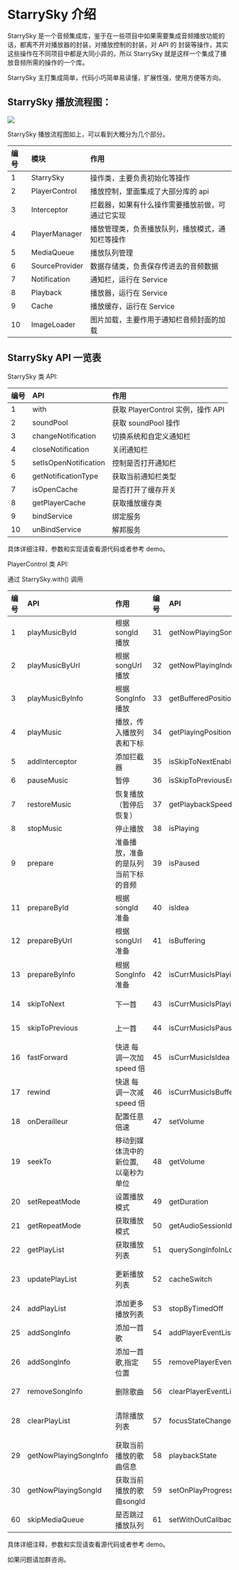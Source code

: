 # StarrySky 介绍

StarrySky 是一个音频集成库，鉴于在一些项目中如果需要集成音频播放功能的话，都离不开对播放器的封装，对播放控制的封装，对 API 的
封装等操作，其实这些操作在不同项目中都是大同小异的，所以 StarrySky 就是这样一个集成了播放音频所需的操作的一个库。

StarrySky 主打集成简单，代码小巧简单易读懂，扩展性强，使用方便等方向。



## StarrySky 播放流程图：

<img src="https://github.com/EspoirX/StarrySky/raw/androidx/art/StarrySky流程图.png">

StarrySky 播放流程图如上，可以看到大概分为几个部分。

| 编号      | 模块           |    作用                                    |
|:-------  | :--------      | :--------                                  |
|    1     | StarrySky      | 操作类，主要负责初始化等操作                   |
|    2     | PlayerControl  | 播放控制，里面集成了大部分库的 api             |
|    3     | Interceptor    | 拦截器，如果有什么操作需要播放前做，可通过它实现 |
|    4     | PlayerManager  | 播放管理类，负责播放队列，播放模式，通知栏等操作 |
|    5     | MediaQueue     | 播放队列管理                                 |
|    6     | SourceProvider | 数据存储类，负责保存传进去的音频数据            |
|    7     | Notification   | 通知栏，运行在 Service                       |
|    8     | Playback       | 播放器，运行在 Service                       |
|    9     | Cache          | 播放缓存，运行在 Service                     |
|    10    | ImageLoader    | 图片加载，主要作用于通知栏音频封面的加载        |


## StarrySky API 一览表

StarrySky 类 API:

| 编号      | API                   |    作用                           |
|:-------  | :--------              | :--------                        |
|    1     | with                   | 获取 PlayerControl 实例，操作 API  |
|    2     | soundPool              | 获取 soundPool 操作               |
|    3     | changeNotification     | 切换系统和自定义通知栏              |
|    4     | closeNotification      | 关闭通知栏                         |
|    5     | setIsOpenNotification  | 控制是否打开通知栏                  |
|    6     | getNotificationType    | 获取当前通知栏类型                  |
|    7     | isOpenCache            | 是否打开了缓存开关                  |
|    8     | getPlayerCache         | 获取播放缓存类                     |
|    9     | bindService            | 绑定服务                          |
|    10    | unBindService          | 解邦服务                          |

具体详细注释，参数和实现请查看源代码或者参考 demo。

PlayerControl 类 API:

通过 StarrySky.with() 调用

| 编号      | API                       |    作用                           | 编号      | API                       |    作用                           |
|:-------  | :--------                  | :--------                        |:-------  | :--------                  | :--------                        |
|    1     | playMusicById              | 根据 songId 播放                  |  31    | getNowPlayingSongUrl       | 获取当前播放的歌曲url                 |
|    2     | playMusicByUrl             | 根据 songUrl 播放                 |  32    | getNowPlayingIndex         | 获取当前播放歌曲的下标                 |
|    3     | playMusicByInfo            | 根据 SongInfo 播放                |   33    | getBufferedPosition        | 获取缓存位置 毫秒为单位                |
|    4     | playMusic                  | 播放，传入播放列表和下标            | 34    | getPlayingPosition         | 获取播放位置 毫秒为单位                |
|    5     | addInterceptor             | 添加拦截器                        |   35    | isSkipToNextEnabled        | 是否有下一首                          |
|    6     | pauseMusic                 | 暂停                              | 36    | isSkipToPreviousEnabled    | 是否有上一首                          |
|    7     | restoreMusic               | 恢复播放（暂停后恢复）              |  37    | getPlaybackSpeed           | 获取播放速度                          |
|    8     | stopMusic                  | 停止播放                           |  38    | isPlaying                  | 是否在播放                            |
|    9     | prepare                    | 准备播放，准备的是队列当前下标的音频  |  39    | isPaused                   | 是否暂停                              |
|    11    | prepareById                | 根据 songId 准备                   |  40    | isIdea                     | 是否空闲                              |
|    12    | prepareByUrl               | 根据 songUrl 准备                  |  41    | isBuffering                | 是否缓冲                              |
|    13    | prepareByInfo              | 根据 SongInfo 准备                 |   42    | isCurrMusicIsPlayingMusic  | 判断传入的音乐是不是正在播放的音乐       |
|    14    | skipToNext                 | 下一首                             |  43    | isCurrMusicIsPlaying       | 判断传入的音乐是否正在播放              |
|    15    | skipToPrevious             | 上一首                             |  44    | isCurrMusicIsPaused        | 判断传入的音乐是否正在暂停              |
|    16    | fastForward                | 快进 每调一次加 speed 倍            |   45    | isCurrMusicIsIdea          | 判断传入的音乐是否空闲                 |
|    17    | rewind                     | 快退 每调一次减 speed 倍            |  46    | isCurrMusicIsBuffering     | 判断传入的音乐是否缓冲                  |
|    18    | onDerailleur               | 配置任意倍速                        |  47    | setVolume                  | 设置音量, 范围 0到1                   |
|    19    | seekTo                     | 移动到媒体流中的新位置,以毫秒为单位   |  48    | getVolume                  | 获取音量                              |
|    20    | setRepeatMode              | 设置播放模式                        |  49    | getDuration                | 获取媒体时长，单位毫秒                  |
|    21    | getRepeatMode              | 获取播放模式                        |  50    | getAudioSessionId          | 获取 AudioSessionId                  |
|    22    | getPlayList                | 获取播放列表                        | 51    | querySongInfoInLocal       | 扫描本地媒体信息                       |
|    23    | updatePlayList             | 更新播放列表                        | 52    | cacheSwitch                | 缓存开关，可控制是否使用缓存功能         |
|    24    | addPlayList                | 添加更多播放列表                    | 53    | stopByTimedOff             | 定时暂停或停止                         |
|    25    | addSongInfo                | 添加一首歌                          |  54    | addPlayerEventListener     | 添加一个状态监听                       |
|    26    | addSongInfo                | 添加一首歌,指定位置                  | 55    | removePlayerEventListener  | 删除一个状态监听                       |
|    27    | removeSongInfo             | 删除歌曲                            | 56    | clearPlayerEventListener   | 删除所有状态监听                       |
|    28    | clearPlayList              | 清除播放列表                         |   57    | focusStateChange           | 焦点变化监听,LiveData 方式             |
|    29    | getNowPlayingSongInfo      | 获取当前播放的歌曲信息                |    58    | playbackState              | 状态监听,LiveData 方式                 |
|    30    | getNowPlayingSongId        | 获取当前播放的歌曲songId             |  59    | setOnPlayProgressListener  | 设置进度监听                           |
|    60    | skipMediaQueue             | 是否跳过播放队列                     |  61    | setWithOutCallback         | 是否需要状态回调                        |



具体详细注释，参数和实现请查看源代码或者参考 demo。

如果问题请加群咨询。